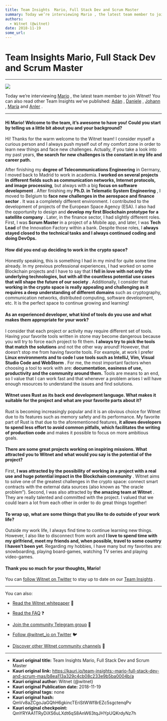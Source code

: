 ```yaml
---
title: Team Insights  Mario, Full Stack Dev and Scrum Master
summary: Today we’re interviewing Mario , the latest team member to join Witnet! You can also read other Team Insights we’ve published- Adán , Daniele , Johann , María and Anler . Hi Mario! Welcome to the team, it’s awesome to have you! Could you start by telling us a little bit about you and your background? Hi! Thanks for the warm welcome to the Witnet team! I consider myself a curious person and I always push myself out of my comfort zone in order to learn new things and face new challenges. Actually,
authors:
  - Witnet (@witnet)
date: 2018-11-19
some_url: 
---
```


# Team Insights  Mario, Full Stack Dev and Scrum Master



----


![](https://cdn-images-1.medium.com/max/2000/1*y9eFGuT-hDegYuuGDQBO8w.jpeg)

Today we’re interviewing 
[Mario](https://github.com/mariocao)
 , the latest team member to join Witnet! You can also read other Team Insights we’ve published: 
[Adán](https://medium.com/witnet/team-insights-ad%C3%A1n-witnets-tech-lead-368102102ff6)
 , 
[Daniele](https://medium.com/witnet/team-insights-daniele-witnets-operations-lead-6a72c8da8268)
 , 
[Johann](https://medium.com/witnet/team-insights-daniele-witnets-operations-lead-6a72c8da8268)
 , 
[María](https://medium.com/witnet/team-insights-mar%C3%ADa-back-end-engineer-27fef70af1d1)
 and 
[Anler](https://medium.com/witnet/team-insights-anler-back-end-engineer-and-functional-programmer-eca357baef47)
 .

----


#### Hi Mario! Welcome to the team, it’s awesome to have you! Could you start by telling us a little bit about you and your background?
Hi! Thanks for the warm welcome to the Witnet team!
I consider myself a curious person and I always push myself out of my comfort zone in order to learn new things and face new challenges. Actually, if you take a look into my past years, 
**the search for new challenges is the constant in my life and career path.**
 
After finishing my 
**degree of Telecommunications Engineering**
 in Germany, I moved back to Madrid to work in academia. 
**I worked on several projects in different fields such as communication networks, Internet protocols, and image processing**, but always with a big 
**focus on software development**
 .
After finishing my 
**Ph.D. in Telematic System Engineering**
 , I moved to Belgium to 
**face new challenges in the aerospace and finance sector**
 . It was a completely different environment. I contributed to the development of projects of the European Space Agency (ESA). I also had the opportunity to design and 
**develop my first Blockchain prototype for a satellite company**
 . Later, in the finance sector, I had slightly different roles. First, I was 
**Scrum Master**
 in a project of a Mobile app, and later, I was 
**Tech Lead**
 of the Innovation Factory within a bank. Despite those roles, I 
**always** **stayed closed to the technical tasks and I always continued coding and doing DevOps.**
 

#### How did you end up deciding to work in the crypto space?
Honestly speaking, this is something I had in my mind for quite some time already. In my previous professional experiences, I had worked on some Blockchain projects and I have to say that 
**I fell in love with not only the underlying technologies, but with all the countless potential use cases that will shape the future of our society**
 .
Additionally, I consider that 
**working in the crypto space is really appealing and challenging as it requires a deep understanding of different domains**
 such as cryptography, communication networks, distributed computing, software development, etc. It is the perfect space to continue growing and learning!

#### As an experienced developer, what kind of tools do you use and what makes them appropriate for your work?
I consider that each project or activity may require different set of tools. Having your favorite tools written in stone may become dangerous because you will try to force each project to fit them. 
**I always try to pick the tools that match the solutions**
 and not the other way around!
However, that doesn’t stop me from having favorite tools. For example, at work I prefer 
**Linux environments and to code I use tools such as IntelliJ, Vim, Visual Studio Code and WebStorm**
 .
For me, the most important factors when choosing a tool to work with are: 
**documentation, easiness of use, productivity and the community around them.**
 Tools are means to an end, so I value that I can work fast and that whenever a problem arises I will have enough resources to understand the issues and find solutions.

#### Witnet uses Rust as its back end development language. What makes it suitable for the project and what are your favorite parts about it?
Rust is becoming increasingly popular and it is an obvious choice for Witnet due to its features such as memory safety and its performance. My favorite part of Rust is that due to the aforementioned features, 
**it allows developers to spend less effort to avoid common pitfalls, which facilitates the writing of production code**
 and makes it possible to focus on more ambitious goals.

#### There are some great projects working on inspiring missions. What attracted you to Witnet and what would you say is the potential of the project?
First, 
**I was attracted by the possibility of working in a project with a real use and huge potential impact in the Blockchain community**
 . Witnet aims to solve one of the greatest challenges in the crypto space: connect smart contracts with the external data sources (also known as “the oracle problem”).
Second, I was also attracted by 
**the amazing team at Witnet**
 . They are really talented and committed with the project. I valued that we could learn a lot from each other in order to do great things together!

#### To wrap up, what are some things that you like to do outside of your work life?
Outside my work life, I always find time to continue learning new things. However, I also like to disconnect from work and 
**I love to spend time with my girlfriend, meet my friends and, when possible, travel to some country I haven’t been yet**.
Regarding my hobbies, I have many but my favorites are: snowboarding, playing board-games, watching TV series and playing video-games.

#### Thank you so much for your thoughts, Mario!
You can 
[follow Witnet on Twitter](http://twitter.com/witnet_io)
 to stay up to date on our 
[Team Insights](https://medium.com/witnet/tagged/team)
 .

----

You can also:



 *  [Read the Witnet whitepaper](https://witnet.io/static/witnet-whitepaper.pdf) 📃

 *  [Read the FAQ](https://witnet.io/#/faq) ❓

 *  [Join the community Telegram group](https://t.me/witnetio) 💬

 *  [Follow @witnet_io on Twitter](https://twitter.com/witnet_io) 🐦

 *  [Discover other Witnet community channels](https://witnet.io/#/contact) 👥



---

- **Kauri original title:** Team Insights  Mario, Full Stack Dev and Scrum Master
- **Kauri original link:** https://kauri.io/team-insights:-mario-full-stack-dev-and-scrum-mas/b8ea113a329c4cb08c233e9b5ba0004b/a
- **Kauri original author:** Witnet (@witnet)
- **Kauri original Publication date:** 2018-11-19
- **Kauri original tags:** none
- **Kauri original hash:** QmVv8aZCgoJaGQhH6gkincTEriStWWf8rEZc5sgctenqPv
- **Kauri original checkpoint:** QmYRYAA1TRyDiXS6uLXdt6qS8AnW63tqJHYpUQKrdyNz7h




